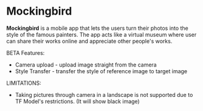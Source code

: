 # Mockingbird

**Mockingbird** is a mobile app that lets the users turn their photos into the style of the famous painters. The app acts like a virtual museum where user can share their works online and appreciate other people's works.

BETA Features:
* Camera upload - upload image straight from the camera
* Style Transfer - transfer the style of reference image to target image

LIMITATIONS:
* Taking pictures through camera in a landscape is not supported due to TF Model's restrictions. (It will show black image)
